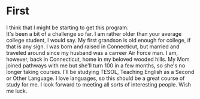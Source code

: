 # First
I think that I might be starting to get this program.  
It's been a bit of a challenge so far.
I am rather older than your average college student, I would say.
My first grandson is old enough for college, if that is any sign.
I was born and raised in Connecticut, but married and traveled around since my husband was a carreer Air Force man.
I am, however, back in Connecticut, home in my beloved wooded hills.
My Mom joined pathways with me but she'll turn 100 in a few months, so she's no longer taking courses.
I'll be studying TESOL, Teaching English as a Second or Other Language.
I love languages, so this should be a great course of study for me.
I look forward to meeting all sorts of interesting people.
Wish me luck.
